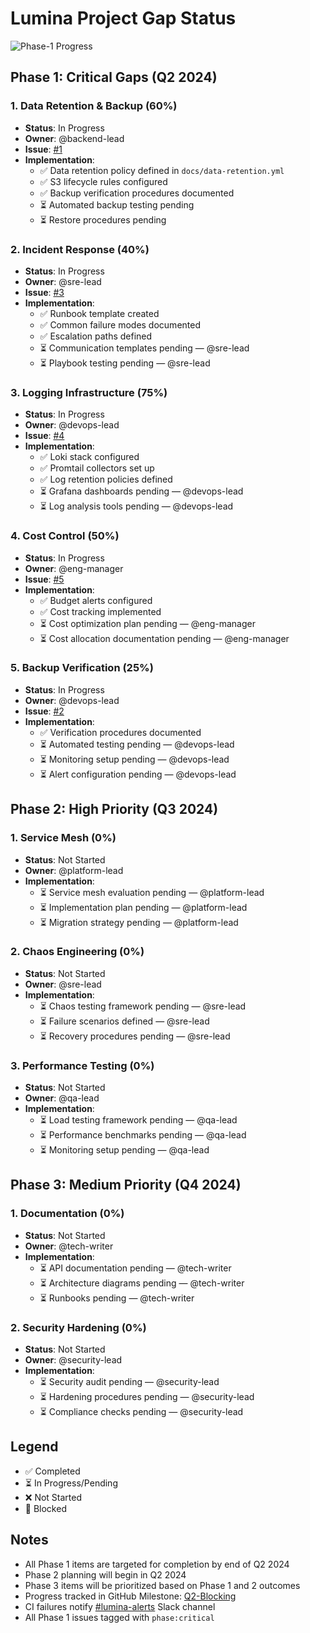 # Lumina Project Gap Status

![Phase-1 Progress](https://img.shields.io/github/issues-progress-closed/lumina-ai/lumina?query=milestone%3A%22Q2-Blocking%22)

## Phase 1: Critical Gaps (Q2 2024)

### 1. Data Retention & Backup (60%)
- **Status**: In Progress
- **Owner**: @backend-lead
- **Issue**: [#1](https://github.com/lumina-ai/lumina/issues/1)
- **Implementation**:
  - ✅ Data retention policy defined in `docs/data-retention.yml`
  - ✅ S3 lifecycle rules configured
  - ✅ Backup verification procedures documented
  - ⏳ Automated backup testing pending
  - ⏳ Restore procedures pending

### 2. Incident Response (40%)
- **Status**: In Progress
- **Owner**: @sre-lead
- **Issue**: [#3](https://github.com/lumina-ai/lumina/issues/3)
- **Implementation**:
  - ✅ Runbook template created
  - ✅ Common failure modes documented
  - ✅ Escalation paths defined
  - ⏳ Communication templates pending — @sre-lead
  - ⏳ Playbook testing pending — @sre-lead

### 3. Logging Infrastructure (75%)
- **Status**: In Progress
- **Owner**: @devops-lead
- **Issue**: [#4](https://github.com/lumina-ai/lumina/issues/4)
- **Implementation**:
  - ✅ Loki stack configured
  - ✅ Promtail collectors set up
  - ✅ Log retention policies defined
  - ⏳ Grafana dashboards pending — @devops-lead
  - ⏳ Log analysis tools pending — @devops-lead

### 4. Cost Control (50%)
- **Status**: In Progress
- **Owner**: @eng-manager
- **Issue**: [#5](https://github.com/lumina-ai/lumina/issues/5)
- **Implementation**:
  - ✅ Budget alerts configured
  - ✅ Cost tracking implemented
  - ⏳ Cost optimization plan pending — @eng-manager
  - ⏳ Cost allocation documentation pending — @eng-manager

### 5. Backup Verification (25%)
- **Status**: In Progress
- **Owner**: @devops-lead
- **Issue**: [#2](https://github.com/lumina-ai/lumina/issues/2)
- **Implementation**:
  - ✅ Verification procedures documented
  - ⏳ Automated testing pending — @devops-lead
  - ⏳ Monitoring setup pending — @devops-lead
  - ⏳ Alert configuration pending — @devops-lead

## Phase 2: High Priority (Q3 2024)

### 1. Service Mesh (0%)
- **Status**: Not Started
- **Owner**: @platform-lead
- **Implementation**:
  - ⏳ Service mesh evaluation pending — @platform-lead
  - ⏳ Implementation plan pending — @platform-lead
  - ⏳ Migration strategy pending — @platform-lead

### 2. Chaos Engineering (0%)
- **Status**: Not Started
- **Owner**: @sre-lead
- **Implementation**:
  - ⏳ Chaos testing framework pending — @sre-lead
  - ⏳ Failure scenarios defined — @sre-lead
  - ⏳ Recovery procedures pending — @sre-lead

### 3. Performance Testing (0%)
- **Status**: Not Started
- **Owner**: @qa-lead
- **Implementation**:
  - ⏳ Load testing framework pending — @qa-lead
  - ⏳ Performance benchmarks pending — @qa-lead
  - ⏳ Monitoring setup pending — @qa-lead

## Phase 3: Medium Priority (Q4 2024)

### 1. Documentation (0%)
- **Status**: Not Started
- **Owner**: @tech-writer
- **Implementation**:
  - ⏳ API documentation pending — @tech-writer
  - ⏳ Architecture diagrams pending — @tech-writer
  - ⏳ Runbooks pending — @tech-writer

### 2. Security Hardening (0%)
- **Status**: Not Started
- **Owner**: @security-lead
- **Implementation**:
  - ⏳ Security audit pending — @security-lead
  - ⏳ Hardening procedures pending — @security-lead
  - ⏳ Compliance checks pending — @security-lead

## Legend
- ✅ Completed
- ⏳ In Progress/Pending
- ❌ Not Started
- 🔄 Blocked

## Notes
- All Phase 1 items are targeted for completion by end of Q2 2024
- Phase 2 planning will begin in Q2 2024
- Phase 3 items will be prioritized based on Phase 1 and 2 outcomes
- Progress tracked in GitHub Milestone: [Q2-Blocking](https://github.com/lumina-ai/lumina/milestone/1)
- CI failures notify [#lumina-alerts](https://lumina-ai.slack.com/archives/C0123456789) Slack channel
- All Phase 1 issues tagged with `phase:critical` 